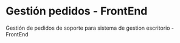 # Gestión pedidos - FrontEnd
Gestión de pedidos de soporte para sistema de gestion escritorio - FrontEnd
